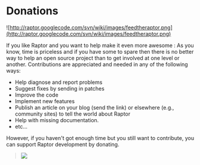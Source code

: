 # Donations #
![http://raptor.googlecode.com/svn/wiki/images/feedtheraptor.png](http://raptor.googlecode.com/svn/wiki/images/feedtheraptor.png)

If you like Raptor and you want to help make it even more awesome :
As you know, time is priceless and if you have some to spare then there is no better way to help an open source project than to get involved at one level or another. Contributions are appreciated and needed in any of the following ways:

  * Help diagnose and report problems
  * Suggest fixes by sending in patches
  * Improve the code
  * Implement new features
  * Publish an article on your blog (send the link) or elsewhere (e.g., community sites) to tell the world about Raptor
  * Help with missing documentation.
  * etc...

However, if you haven't got enough time but you still want to contribute, you can support Raptor development by donating.

> [![](https://www.paypalobjects.com/en_US/FR/i/btn/btn_donateCC_LG.gif)](https://www.paypal.com/cgi-bin/webscr?cmd=_s-xclick&hosted_button_id=Q9ALEAKKTQQWC)